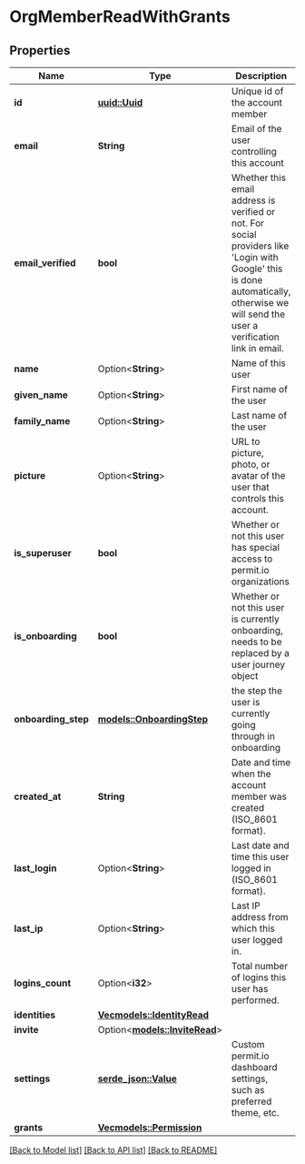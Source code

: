 # OrgMemberReadWithGrants

## Properties

Name | Type | Description | Notes
------------ | ------------- | ------------- | -------------
**id** | [**uuid::Uuid**](uuid::Uuid.md) | Unique id of the account member | 
**email** | **String** | Email of the user controlling this account | 
**email_verified** | **bool** | Whether this email address is verified or not. For social providers like 'Login with Google' this is done automatically, otherwise we will send the user a verification link in email. | 
**name** | Option<**String**> | Name of this user | [optional]
**given_name** | Option<**String**> | First name of the user | [optional]
**family_name** | Option<**String**> | Last name of the user | [optional]
**picture** | Option<**String**> | URL to picture, photo, or avatar of the user that controls this account. | [optional]
**is_superuser** | **bool** | Whether or not this user has special access to permit.io organizations | 
**is_onboarding** | **bool** | Whether or not this user is currently onboarding, needs to be replaced by a user journey object | 
**onboarding_step** | [**models::OnboardingStep**](OnboardingStep.md) | the step the user is currently going through in onboarding | 
**created_at** | **String** | Date and time when the account member was created (ISO_8601 format). | 
**last_login** | Option<**String**> | Last date and time this user logged in (ISO_8601 format). | [optional]
**last_ip** | Option<**String**> | Last IP address from which this user logged in. | [optional][default to 0.0.0.0]
**logins_count** | Option<**i32**> | Total number of logins this user has performed. | [optional][default to 0]
**identities** | [**Vec<models::IdentityRead>**](IdentityRead.md) |  | 
**invite** | Option<[**models::InviteRead**](InviteRead.md)> |  | [optional]
**settings** | [**serde_json::Value**](.md) | Custom permit.io dashboard settings, such as preferred theme, etc. | 
**grants** | [**Vec<models::Permission>**](Permission.md) |  | 

[[Back to Model list]](../README.md#documentation-for-models) [[Back to API list]](../README.md#documentation-for-api-endpoints) [[Back to README]](../README.md)


